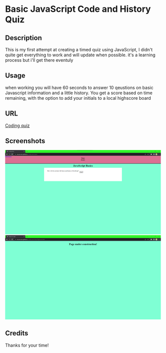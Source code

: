 #  Basic JavaScript Code and History Quiz

## Description
 This is my first attempt at creating a timed quiz using JavaScript, I didn't quite get everything to work and will update when possible. it's a learning process but i'll get there eventuly 

## Usage
when working you will have 60 seconds to answer 10 qeustions on  basic Javascript information and a little history. 
You get a score based on time remaining, with the option to add your initials to a local highscore board

## URL
[Coding quiz](https://brosencrans.github.io/coding-quiz-basic/)

## Screenshots
![Quiz Start](assets\screenshots\quiz-page-1.png)
![Highscore page under construction](assets\screenshots\under-construction-highscore.png)


## Credits
Thanks for your time!